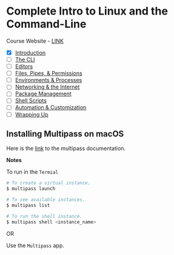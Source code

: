 # Complete Intro to Linux and the Command-Line

Course Website - [LINK](https://btholt.github.io/complete-intro-to-linux-and-the-cli/)

- [X] [Introduction](https://frontendmasters.com/courses/linux-command-line/introduction/)
- [ ] [The CLI]()
- [ ] [Editors]()
- [ ] [Files, Pipes, & Permissions]()
- [ ] [Environments & Processes]()
- [ ] [Networking & the Internet]()
- [ ] [Package Management]()
- [ ] [Shell Scripts]()
- [ ] [Automation & Customization]()
- [ ] [Wrapping Up]()

## Installing Multipass on macOS

Here is the [link](https://multipass.run/docs/installing-on-macos) to the multipass documentation.

**Notes**

To run in the `Termial`
```bash
# To create a virtual instance.
$ multipass launch

# To see available instances.
$ multipass list

# To run the shell instance.
$ multipass shell <instance_name>
```

OR

 Use the `Multipass` app.